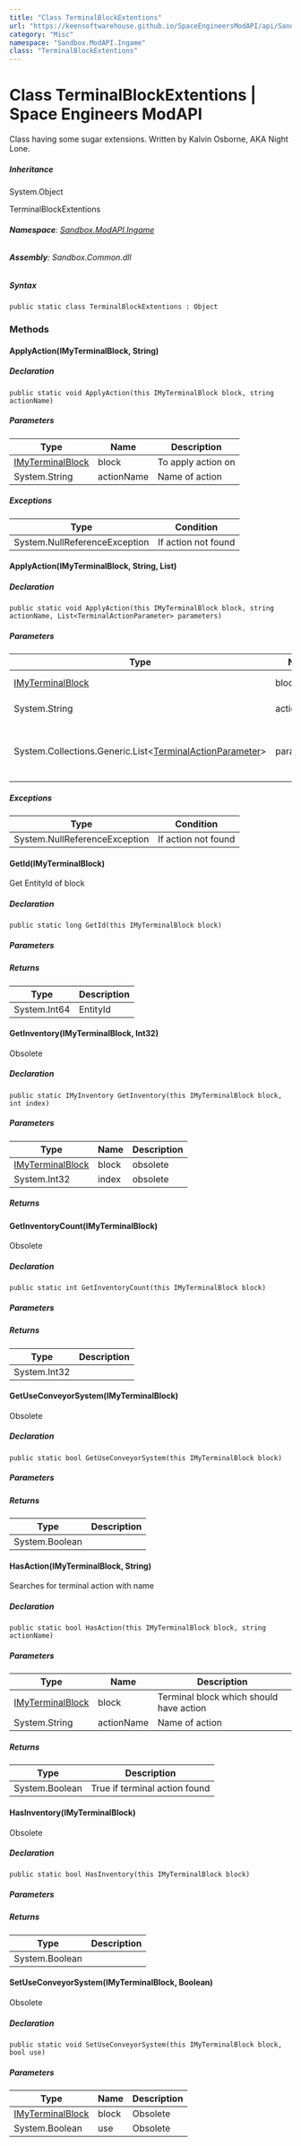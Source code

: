 ```yaml
---
title: "Class TerminalBlockExtentions"
url: "https://keensoftwarehouse.github.io/SpaceEngineersModAPI/api/Sandbox.ModAPI.Ingame.TerminalBlockExtentions.html"
category: "Misc"
namespace: "Sandbox.ModAPI.Ingame"
class: "TerminalBlockExtentions"
---
```


# Class TerminalBlockExtentions | Space Engineers ModAPI

Class having some sugar extensions. Written by Kalvin Osborne, AKA Night Lone.

##### Inheritance

System.Object

TerminalBlockExtentions

###### **Namespace**: [Sandbox.ModAPI.Ingame](https://keensoftwarehouse.github.io/SpaceEngineersModAPI/api/Sandbox.ModAPI.Ingame.html)

###### **Assembly**: Sandbox.Common.dll

##### Syntax

```
public static class TerminalBlockExtentions : Object
```

### [](#methods)Methods

#### [](#Sandbox_ModAPI_Ingame_TerminalBlockExtentions_ApplyAction_Sandbox_ModAPI_Ingame_IMyTerminalBlock_System_String_)ApplyAction(IMyTerminalBlock, String)

##### Declaration

```
public static void ApplyAction(this IMyTerminalBlock block, string actionName)
```

##### Parameters

| Type | Name | Description |
| --- | --- | --- |
| [IMyTerminalBlock](https://keensoftwarehouse.github.io/SpaceEngineersModAPI/api/Sandbox.ModAPI.Ingame.IMyTerminalBlock.html) | block | To apply action on |
| System.String | actionName | Name of action |

##### Exceptions

| Type | Condition |
| --- | --- |
| System.NullReferenceException | If action not found |

#### [](#Sandbox_ModAPI_Ingame_TerminalBlockExtentions_ApplyAction_Sandbox_ModAPI_Ingame_IMyTerminalBlock_System_String_System_Collections_Generic_List_Sandbox_ModAPI_Ingame_TerminalActionParameter__)ApplyAction(IMyTerminalBlock, String, List<TerminalActionParameter>)

##### Declaration

```
public static void ApplyAction(this IMyTerminalBlock block, string actionName, List<TerminalActionParameter> parameters)
```

##### Parameters

| Type | Name | Description |
| --- | --- | --- |
| [IMyTerminalBlock](https://keensoftwarehouse.github.io/SpaceEngineersModAPI/api/Sandbox.ModAPI.Ingame.IMyTerminalBlock.html) | block | To apply action on |
| System.String | actionName | Name of action |
| System.Collections.Generic.List<[TerminalActionParameter](https://keensoftwarehouse.github.io/SpaceEngineersModAPI/api/Sandbox.ModAPI.Ingame.TerminalActionParameter.html)\> | parameters | Parameters for terminal action function call |

##### Exceptions

| Type | Condition |
| --- | --- |
| System.NullReferenceException | If action not found |

#### [](#Sandbox_ModAPI_Ingame_TerminalBlockExtentions_GetId_Sandbox_ModAPI_Ingame_IMyTerminalBlock_)GetId(IMyTerminalBlock)

Get EntityId of block

##### Declaration

```
public static long GetId(this IMyTerminalBlock block)
```

##### Parameters

##### Returns

| Type | Description |
| --- | --- |
| System.Int64 | EntityId |

#### [](#Sandbox_ModAPI_Ingame_TerminalBlockExtentions_GetInventory_Sandbox_ModAPI_Ingame_IMyTerminalBlock_System_Int32_)GetInventory(IMyTerminalBlock, Int32)

Obsolete

##### Declaration

```
public static IMyInventory GetInventory(this IMyTerminalBlock block, int index)
```

##### Parameters

| Type | Name | Description |
| --- | --- | --- |
| [IMyTerminalBlock](https://keensoftwarehouse.github.io/SpaceEngineersModAPI/api/Sandbox.ModAPI.Ingame.IMyTerminalBlock.html) | block | obsolete |
| System.Int32 | index | obsolete |

##### Returns

#### [](#Sandbox_ModAPI_Ingame_TerminalBlockExtentions_GetInventoryCount_Sandbox_ModAPI_Ingame_IMyTerminalBlock_)GetInventoryCount(IMyTerminalBlock)

Obsolete

##### Declaration

```
public static int GetInventoryCount(this IMyTerminalBlock block)
```

##### Parameters

##### Returns

| Type | Description |
| --- | --- |
| System.Int32 |     |

#### [](#Sandbox_ModAPI_Ingame_TerminalBlockExtentions_GetUseConveyorSystem_Sandbox_ModAPI_Ingame_IMyTerminalBlock_)GetUseConveyorSystem(IMyTerminalBlock)

Obsolete

##### Declaration

```
public static bool GetUseConveyorSystem(this IMyTerminalBlock block)
```

##### Parameters

##### Returns

| Type | Description |
| --- | --- |
| System.Boolean |     |

#### [](#Sandbox_ModAPI_Ingame_TerminalBlockExtentions_HasAction_Sandbox_ModAPI_Ingame_IMyTerminalBlock_System_String_)HasAction(IMyTerminalBlock, String)

Searches for terminal action with name

##### Declaration

```
public static bool HasAction(this IMyTerminalBlock block, string actionName)
```

##### Parameters

| Type | Name | Description |
| --- | --- | --- |
| [IMyTerminalBlock](https://keensoftwarehouse.github.io/SpaceEngineersModAPI/api/Sandbox.ModAPI.Ingame.IMyTerminalBlock.html) | block | Terminal block which should have action |
| System.String | actionName | Name of action |

##### Returns

| Type | Description |
| --- | --- |
| System.Boolean | True if terminal action found |

#### [](#Sandbox_ModAPI_Ingame_TerminalBlockExtentions_HasInventory_Sandbox_ModAPI_Ingame_IMyTerminalBlock_)HasInventory(IMyTerminalBlock)

Obsolete

##### Declaration

```
public static bool HasInventory(this IMyTerminalBlock block)
```

##### Parameters

##### Returns

| Type | Description |
| --- | --- |
| System.Boolean |     |

#### [](#Sandbox_ModAPI_Ingame_TerminalBlockExtentions_SetUseConveyorSystem_Sandbox_ModAPI_Ingame_IMyTerminalBlock_System_Boolean_)SetUseConveyorSystem(IMyTerminalBlock, Boolean)

Obsolete

##### Declaration

```
public static void SetUseConveyorSystem(this IMyTerminalBlock block, bool use)
```

##### Parameters

| Type | Name | Description |
| --- | --- | --- |
| [IMyTerminalBlock](https://keensoftwarehouse.github.io/SpaceEngineersModAPI/api/Sandbox.ModAPI.Ingame.IMyTerminalBlock.html) | block | Obsolete |
| System.Boolean | use | Obsolete |